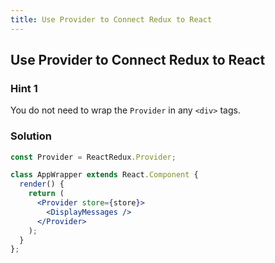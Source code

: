 ```yaml
---
title: Use Provider to Connect Redux to React
---
```

## Use Provider to Connect Redux to React

### Hint 1

You do not need to wrap the `Provider` in any `<div>` tags.

### Solution

```jsx
const Provider = ReactRedux.Provider;

class AppWrapper extends React.Component {
  render() {
    return (
      <Provider store={store}>
        <DisplayMessages />
      </Provider>
    );
  }
};
```
